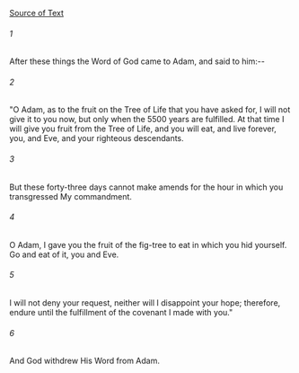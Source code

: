 [Source of Text](https://github.com/scrollmapper/bible_databases_deuterocanonical)

###### 1
After these things the Word of God came to Adam, and said to him:--

###### 2
"O Adam, as to the fruit on the Tree of Life that you have asked for,
I will not give it to you now, but only when the 5500 years are
fulfilled.  At that time I will give you fruit from the Tree of Life,
and you will eat, and live forever, you, and Eve, and your righteous
descendants.

###### 3
But these forty-three days cannot make amends for the hour in which
you transgressed My commandment.

###### 4
O Adam, I gave you the fruit of the fig-tree to eat in which you hid
yourself.  Go and eat of it, you and Eve.

###### 5
I will not deny your request, neither will I disappoint your hope;
therefore, endure until the fulfillment of the covenant I made with
you."

###### 6
And God withdrew His Word from Adam.